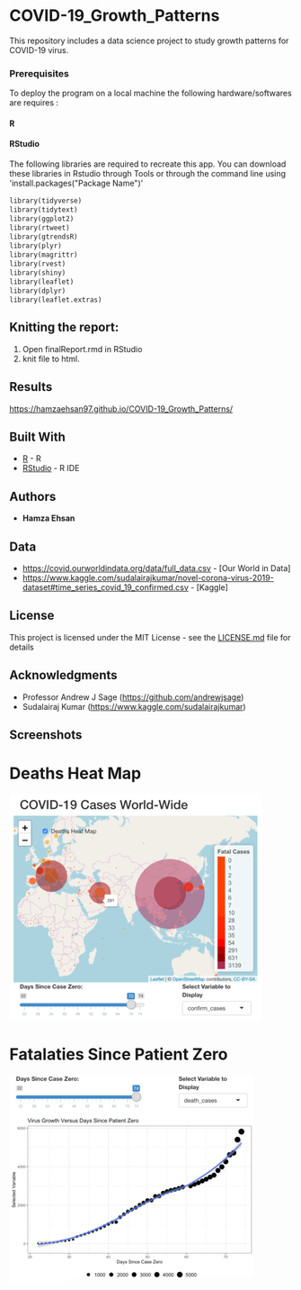 # COVID-19_Growth_Patterns

This repository includes a data science project to study growth patterns for COVID-19 virus.


### Prerequisites

To deploy the program on a local machine the following hardware/softwares are requires :

#### R
#### RStudio


The following libraries are required to recreate this app. You can download these libraries in Rstudio through Tools or through the command line using 'install.packages("Package Name")'

```
library(tidyverse) 
library(tidytext)
library(ggplot2)
library(rtweet)
library(gtrendsR)
library(plyr)
library(magrittr)
library(rvest)
library(shiny)
library(leaflet)
library(dplyr)
library(leaflet.extras)
```


## Knitting the report:

1) Open finalReport.rmd in RStudio
2) knit file to html.

## Results
https://hamzaehsan97.github.io/COVID-19_Growth_Patterns/

## Built With

* [R](https://www.r-project.org/) - R
* [RStudio](https://rstudio.com/) - R IDE



## Authors

* **Hamza Ehsan** 


## Data
* https://covid.ourworldindata.org/data/full_data.csv - [Our World in Data]
* https://www.kaggle.com/sudalairajkumar/novel-corona-virus-2019-dataset#time_series_covid_19_confirmed.csv - [Kaggle]

## License

This project is licensed under the MIT License - see the [LICENSE.md](LICENSE.md) file for details

## Acknowledgments

* Professor Andrew J Sage (https://github.com/andrewjsage)
* Sudalairaj Kumar (https://www.kaggle.com/sudalairajkumar)

## Screenshots

# Deaths Heat Map
![Death Heatmap Image](/images/Deaths_Heatmap.png?raw=true "Deaths Heat Map")

# Fatalaties Since Patient Zero
![Fatalies Graph Image](/images/latestScreenshot.png?raw=true "Fatalaties Since Patient Zero")

